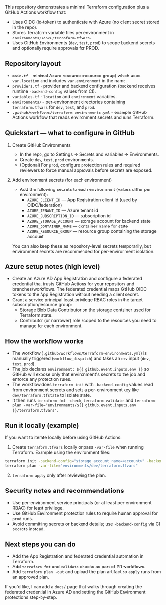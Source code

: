 This repository demonstrates a minimal Terraform configuration plus a GitHub Actions workflow that:

- Uses OIDC (id-token) to authenticate with Azure (no client secret stored in the repo).
- Stores Terraform variable files per environment in `environments/<env>/terraform.tfvars`.
- Uses GitHub Environments (`dev`, `test`, `prod`) to scope backend secrets and optionally require approvals for PROD.

## Repository layout

- `main.tf` - minimal Azure resource (resource group) which uses `var.location` and includes `var.environment` in the name.
- `providers.tf` - provider and backend configuration (backend receives runtime `-backend-config` values from CI).
- `variables.tf` - `location` and `environment` variables.
- `environments/` - per-environment directories containing `terraform.tfvars` for `dev`, `test`, and `prod`.
- `.github/workflows/terraform-environments.yml` - example GitHub Actions workflow that reads environment secrets and runs Terraform.

## Quickstart — what to configure in GitHub

1. Create GitHub Environments
	 - In the repo, go to Settings → Secrets and variables → Environments.
	 - Create `dev`, `test`, `prod` environments.
	 - (Optional) For `prod`, configure protection rules and required reviewers to force manual approvals before secrets are exposed.

2. Add environment secrets (for each environment)
	 - Add the following secrets to each environment (values differ per environment):
		 - `AZURE_CLIENT_ID` — App Registration client id (used by OIDC/federation)
		 - `AZURE_TENANT_ID` — Azure tenant id
		 - `AZURE_SUBSCRIPTION_ID` — subscription id
		 - `AZURE_STORAGE_ACCOUNT` — storage account for backend state
		 - `AZURE_CONTAINER_NAME` — container name for state
		 - `AZURE_RESOURCE_GROUP` — resource group containing the storage account

	 You can also keep these as repository-level secrets temporarily, but environment secrets are recommended for per-environment isolation.

## Azure setup notes (high level)

- Create an Azure AD App Registration and configure a federated credential that trusts GitHub Actions for your repository and branches/workflows. The federated credential maps GitHub OIDC tokens to the App Registration without needing a client secret.
- Grant a service principal least-privilege RBAC roles in the target subscription/resource group:
	- Storage Blob Data Contributor on the storage container used for Terraform state.
	- Contributor (or narrower) role scoped to the resources you need to manage for each environment.

## How the workflow works

- The workflow (`.github/workflows/terraform-environments.yml`) is manually triggered (`workflow_dispatch`) and takes an `env` input (`dev`, `test`, `prod`).
- The job declares `environment: ${{ github.event.inputs.env }}` so GitHub will expose only that environment's secrets to the job and enforce any protection rules.
- The workflow does `terraform init` with `-backend-config` values read from environment secrets and sets a per-environment key like `dev/terraform.tfstate` to isolate state.
- It then runs `terraform fmt -check`, `terraform validate`, and `terraform plan -var-file="environments/${{ github.event.inputs.env }}/terraform.tfvars"`.

## Run it locally (example)

If you want to iterate locally before using GitHub Actions:

1. Create `terraform.tfvars` locally or pass `-var-file` when running Terraform. Example using the environment files:

```bash
terraform init -backend-config="storage_account_name=<account>" -backend-config="container_name=<container>" -backend-config="resource_group_name=<rg>" -backend-config="subscription_id=<sub>" -backend-config="key=dev/terraform.tfstate"
terraform plan -var-file="environments/dev/terraform.tfvars"
```

2. `terraform apply` only after reviewing the plan.

## Security notes and recommendations

- Use per-environment service principals (or at least per-environment RBAC) for least privilege.
- Use GitHub Environment protection rules to require human approval for `prod` runs.
- Avoid committing secrets or backend details; use `-backend-config` via CI secrets instead.

## Next steps you can do

- Add the App Registration and federated credential automation in Terraform.
- Add `terraform fmt` and `validate` checks as part of PR workflows.
- Add `terraform plan -out` and upload the plan artifact so `apply` runs from an approved plan.

If you'd like, I can add a `docs/` page that walks through creating the federated credential in Azure AD and setting the GitHub Environment protections step-by-step.

